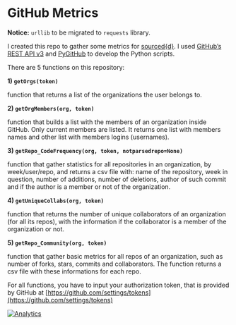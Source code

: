 # GitHub Metrics

**Notice:** `urllib` to be migrated to `requests` library. 

I created this repo to gather some metrics for [sourced{d}](https://github.com/src-d/).
I used [GitHub’s REST API v3](https://developer.github.com/v3/) and [PyGitHub](http://pygithub.readthedocs.io) to develop the Python scripts.

There are 5 functions on this repository:

**1) `getOrgs(token)`**

function that returns a list of the organizations the user belongs to.


**2) `getOrgMembers(org, token)`**

function that builds a list with the members of an organization inside GitHub. Only current members are listed. It returns one list with members names and other list with members logins (usernames).


**3) `getRepo_CodeFrequency(org, token, notparsedrepo=None)`**

function that gather statistics for all repositories in an organization, by week/user/repo, and returns a csv file with: name of the repository, week in question, number of additions, number of deletions, author of such commit and if the author is a member or not of the organization.


**4) `getUniqueCollabs(org, token)`**

function that returns the number of unique collaborators of an organization (for all its repos), with the information if the collaborator is a member of the organization or not.


**5) `getRepo_Community(org, token)`**

function that gather basic metrics for all repos of an organization, such as number of forks, stars, commits and collaborators. The function returns a csv file with these informations for each repo.


For all functions, you have to input your authorization token, that is provided by GitHub at [https://github.com/settings/tokens](https://github.com/settings/tokens)

[![Analytics](https://ga-beacon.appspot.com/UA-109670866-1/some-github-metrics/readme?useReferer&utm_source=google&utm_medium=somegithub)](https://github.com/igrigorik/ga-beacon)

